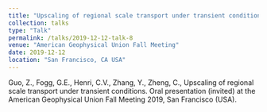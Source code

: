 ```yaml
---
title: "Upscaling of regional scale transport under transient conditions"
collection: talks
type: "Talk"
permalink: /talks/2019-12-12-talk-8
venue: "American Geophysical Union Fall Meeting"
date: 2019-12-12
location: "San Francisco, CA USA"
---
```


Guo, Z., Fogg, G.E.,  Henri, C.V., Zhang, Y., Zheng, C., Upscaling of regional scale transport under transient conditions. Oral presentation (invited) at the American Geophysical Union Fall Meeting 2019, San Francisco (USA).
